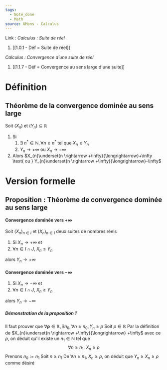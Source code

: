 ```yaml
---
tags:
  - Note_done
  - Math
source: UMons - Calculus
---
```


Link :
_Calculus : Suite de réel_
1. [[1.0.1 - Déf = Suite de réel]]

_Calculus : Convergence d’une suite de réel_
1. [[1.1.7 - Déf = Convergence au sens large d'une suite]]

# Définition
## Théorème de la convergence dominée au sens large
Soit $(X_n)$ et $(Y_n) \subseteq \mathbb{R}$
1. Si 
	1. $\exists\ n^* \in \mathbb{N}, \forall n \ge n^* \text{ tel que } X_n \ge Y_n$ 
	2. $Y_n \longrightarrow +\infty \text{ ou } X_n \longrightarrow -\infty$
2. Alors $X_{n}\underset{n \rightarrow  +\infty}{\longrightarrow}+\infty \text{ ou } Y_{n}\underset{n \rightarrow  +\infty}{\longrightarrow}-\infty$

# Version formelle
## Proposition : Théorème de convergence dominée au sens large
#### Convergence dominée vers $+\infty$
Soit $(X_n)_{n \in I}$ et $(X_n)_{n \in I}$ deux suites de nombres réels 
1. Si $X_n \to +\infty$ et 
2. $\forall n \in I \cap J,\ X_n \le Y_n$ 

alors $Y_n \to +\infty$

#### Convergence dominée vers $-\infty$
1. Si $X_n \to -\infty$ et 
2. $\forall n \in I \cap J,\ X_n \ge Y_n$ 

alors $Y_n \to -\infty$
##### Démonstration de la proposition 1
Il faut prouver que $\forall\boldsymbol{\rho}\in\mathbb{R},\exists n_0,\forall n\geqslant n_0, Y_n \ge \rho$ 
Soit $\rho \in \mathbb{R}$ 
Par la définition de $X_{n}\underset{n \rightarrow  +\infty}{\longrightarrow} +\infty$ avec ce $\rho$, on déduit qu'il existe un $n_1 \in \mathbb{N}$ tel que $$\forall n \ge n_1,\ X_n \ge \rho$$
Prenons $n_0 := n_1$ 
Soit $n \ge n_1$ 
De $\forall n \ge n_1,\ X_n \ge \rho$, on déduit que $Y_n \ge X_n \ge \rho$ comme désiré